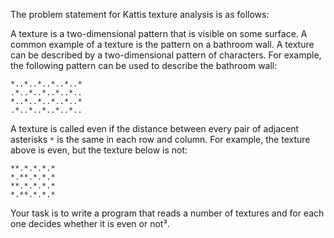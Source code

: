 The problem statement for Kattis texture analysis is as follows:

A texture is a two-dimensional pattern that is visible on some surface. A common example of a texture is the pattern on a bathroom wall. A texture can be described by a two-dimensional pattern of characters. For example, the following pattern can be used to describe the bathroom wall:

```
*..*..*..*..*..*
.*..*..*..*..*..
*..*..*..*..*..*
.*..*..*..*..*..
```

A texture is called even if the distance between every pair of adjacent asterisks `*` is the same in each row and column. For example, the texture above is even, but the texture below is not:

```
**.*.*.*.*
*.**.*.*.*
**.*.*.*.*
*.**.*.*.*
```

Your task is to write a program that reads a number of textures and for each one decides whether it is even or not³.
